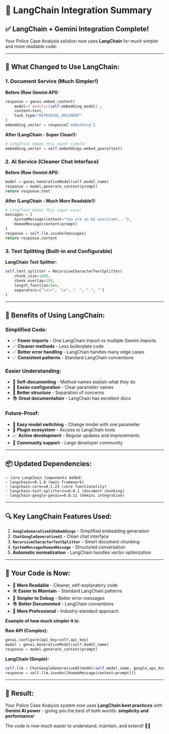# 🔗 LangChain Integration Summary

## ✅ **LangChain + Gemini Integration Complete!**

Your Police Case Analysis solution now uses **LangChain** for much simpler and more readable code:

---

## 🔧 **What Changed to Use LangChain:**

### **1. Document Service (Much Simpler!)** 

**Before (Raw Gemini API):**
```python
response = genai.embed_content(
    model=f'models/{self.embedding_model}',
    content=text,
    task_type="RETRIEVAL_DOCUMENT"
)
embedding_vector = response['embedding']
```

**After (LangChain - Super Clean!):**
```python
# LangChain makes this super simple!
embedding_vector = self.embeddings.embed_query(text)
```

### **2. AI Service (Cleaner Chat Interface)**

**Before (Raw Gemini API):**
```python
model = genai.GenerativeModel(self.model_name)
response = model.generate_content(prompt)
return response.text
```

**After (LangChain - Much More Readable!):**
```python
# LangChain makes this super easy!
messages = [
    SystemMessage(content="You are an AI assistant..."),
    HumanMessage(content=prompt)
]
response = self.llm.invoke(messages)
return response.content
```

### **3. Text Splitting (Built-in and Configurable)**

**LangChain Text Splitter:**
```python
self.text_splitter = RecursiveCharacterTextSplitter(
    chunk_size=1000,
    chunk_overlap=200,
    length_function=len,
    separators=["\n\n", "\n", ". ", " ", ""]
)
```

---

## 🎯 **Benefits of Using LangChain:**

### **Simplified Code:**
- ✅ **Fewer imports** - One LangChain import vs multiple Gemini imports
- ✅ **Cleaner methods** - Less boilerplate code
- ✅ **Better error handling** - LangChain handles many edge cases
- ✅ **Consistent patterns** - Standard LangChain conventions

### **Easier Understanding:**
- 📖 **Self-documenting** - Method names explain what they do
- 🔧 **Easier configuration** - Clear parameter names
- 🎨 **Better structure** - Separation of concerns
- 📚 **Great documentation** - LangChain has excellent docs

### **Future-Proof:**
- 🔄 **Easy model switching** - Change model with one parameter
- 🔌 **Plugin ecosystem** - Access to LangChain tools
- 📈 **Active development** - Regular updates and improvements
- 🤝 **Community support** - Large developer community

---

## 📦 **Updated Dependencies:**

```
✅ Core LangChain Components Added:
- langchain==0.1.0 (main framework)
- langchain-core==0.1.23 (core functionality)
- langchain-text-splitters==0.0.1 (document chunking)
- langchain-google-genai==0.0.11 (Gemini integration)
```

---

## 🔍 **Key LangChain Features Used:**

1. **`GoogleGenerativeAIEmbeddings`** - Simplified embedding generation
2. **`ChatGoogleGenerativeAI`** - Clean chat interface
3. **`RecursiveCharacterTextSplitter`** - Smart document chunking
4. **`SystemMessage`/`HumanMessage`** - Structured conversation
5. **Automatic normalization** - LangChain handles vector optimization

---

## 🚀 **Your Code is Now:**

- 📝 **More Readable** - Cleaner, self-explanatory code
- 🛠️ **Easier to Maintain** - Standard LangChain patterns
- 🔧 **Simpler to Debug** - Better error messages
- 📚 **Better Documented** - LangChain conventions
- 🎯 **More Professional** - Industry-standard approach

**Example of how much simpler it is:**

**Raw API (Complex):**
```python
genai.configure(api_key=self.api_key)
model = genai.GenerativeModel(self.model_name)
response = model.generate_content(prompt)
```

**LangChain (Simple):**
```python
self.llm = ChatGoogleGenerativeAI(model=self.model_name, google_api_key=self.api_key)
response = self.llm.invoke([HumanMessage(content=prompt)])
```

---

## 🎉 **Result:**

Your Police Case Analysis system now uses **LangChain best practices** with **Gemini AI power** - giving you the best of both worlds: **simplicity and performance**! 

The code is now much easier to understand, maintain, and extend! 🔗✨
